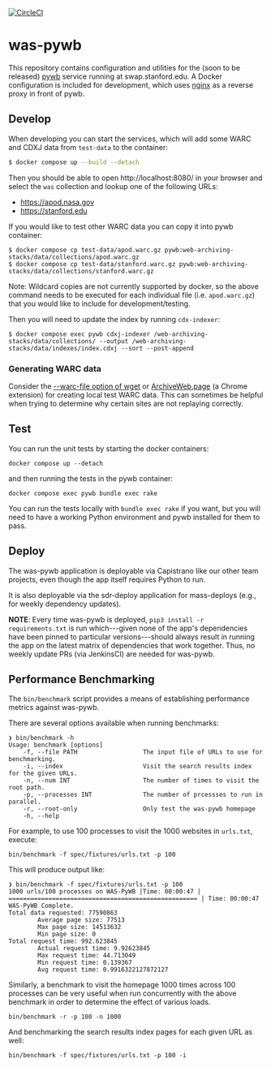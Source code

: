 [![CircleCI](https://circleci.com/gh/sul-dlss/was-pywb.svg?style=svg)](https://circleci.com/gh/sul-dlss/was-pywb)

# was-pywb

This repository contains configuration and utilities for the (soon to be released) [pywb] service running at swap.stanford.edu.
A Docker configuration is included for development, which uses [nginx] as a reverse proxy in front of pywb.

## Develop

When developing you can start the services, which will add some WARC and CDXJ data from `test-data` to the container:

```bash
$ docker compose up --build --detach
```

Then you should be able to open http://localhost:8080/ in your browser and select the `was` collection and lookup one of the following URLs:

   - https://apod.nasa.gov
   - https://stanford.edu

If you would like to test other WARC data you can copy it into pywb container:

```
$ docker compose cp test-data/apod.warc.gz pywb:web-archiving-stacks/data/collections/apod.warc.gz
$ docker compose cp test-data/stanford.warc.gz pywb:web-archiving-stacks/data/collections/stanford.warc.gz
```

Note: Wildcard copies are not currently supported by docker, so the above command needs to be executed for each individual file (i.e. `apod.warc.gz`) that you would like to include for development/testing.

Then you will need to update the index by running `cdx-indexer`:

```
$ docker compose exec pywb cdxj-indexer /web-archiving-stacks/data/collections/ --output /web-archiving-stacks/data/indexes/index.cdxj --sort --post-append
```

### Generating WARC data

Consider the [--warc-file option of wget](https://wiki.archiveteam.org/index.php/Wget_with_WARC_output) or [ArchiveWeb.page](https://ArchiveWeb.page) (a Chrome extension) for creating local test WARC data. This can sometimes be helpful when trying to determine why certain sites are not replaying correctly.

## Test

You can run the unit tests by starting the docker containers:

    docker compose up --detach

and then running the tests in the pywb container:

    docker compose exec pywb bundle exec rake

You can run the tests locally with `bundle exec rake` if you want, but you will need to have a working Python environment and pywb installed for them to pass.

[pywb]: https://pywb.readthedocs.io/
[nginx]: https://nginx.org/

## Deploy

The was-pywb application is deployable via Capistrano like our other team projects, even though the app itself requires Python to run.

It is also deployable via the sdr-deploy application for mass-deploys (e.g., for weekly dependency updates).

**NOTE**: Every time was-pywb is deployed, `pip3 install -r requirements.txt` is run which---given none of the app's dependencies have been pinned to particular versions---should always result in running the app on the latest matrix of dependencies that work together. Thus, no weekly update PRs (via JenkinsCI) are needed for was-pywb.

## Performance Benchmarking

The `bin/benchmark` script provides a means of establishing performance metrics against was-pywb.

There are several options available when running benchmarks:
```
❯ bin/benchmark -h
Usage: benchmark [options]
    -f, --file PATH                  The input file of URLs to use for benchmarking.
    -i, --index                      Visit the search results index for the given URLs.
    -n, --num INT                    The number of times to visit the root path.
    -p, --processes INT              The number of prcessses to run in parallel.
    -r, --root-only                  Only test the was-pywb homepage
    -h, --help
```

For example, to use 100 processes to visit the 1000 websites in `urls.txt`, execute:
```
bin/benchmark -f spec/fixtures/urls.txt -p 100
```

This will produce output like:
```
❯ bin/benchmark -f spec/fixtures/urls.txt -p 100
1000 urls/100 processes on WAS-PyWB |Time: 00:00:47 | ==================================================== | Time: 00:00:47
WAS-PyWB Complete.
Total data requested: 77590863
        Average page size: 77513
        Max page size: 14513632
        Min page size: 0
Total request time: 992.623845
        Actual request time: 9.92623845
        Max request time: 44.713049
        Min request time: 0.139367
        Avg request time: 0.9916322127872127
```

Similarly, a benchmark to visit the homepage 1000 times across 100 processes can be very useful when run concurrently with the
above benchmark in order to determine the effect of various loads.
```
bin/benchmark -r -p 100 -n 1000
```

And benchmarking the search results index pages for each given URL as well:
```
bin/benchmark -f spec/fixtures/urls.txt -p 100 -i
```
